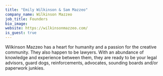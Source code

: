 ```yaml
---
title: "Emily Wilkinson & Sam Mazzeo"
company_name: Wilkinson Mazzeo
job_title: Founders
bio_image:
website: https://wilkinsonmazzeo.com/
is_guest: true
---
```


Wilkinson Mazzeo has a heart for humanity and a passion for the creative community. They also happen to be lawyers. With an abundance of knowledge and experience between them, they are ready to be your legal advisors, guard dogs, reinforcements, advocates, sounding boards and/or paperwork junkies.

